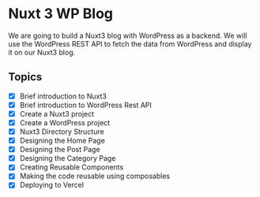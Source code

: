 # Nuxt 3 WP Blog

We are going to build a Nuxt3 blog with WordPress as a backend. We will use the WordPress REST API to fetch the data from WordPress and display it on our Nuxt3 blog.

## Topics

- [x] Brief introduction to Nuxt3
- [x] Brief introduction to WordPress Rest API
- [x] Create a Nuxt3 project
- [x] Create a WordPress project
- [x] Nuxt3 Directory Structure
- [x] Designing the Home Page
- [x] Designing the Post Page
- [x] Designing the Category Page
- [x] Creating Reusable Components
- [x] Making the code reusable using composables
- [x] Deploying to Vercel

